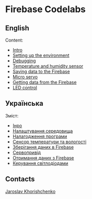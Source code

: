 # Firebase Codelabs

## English

Content:

- [Intro](docs/en/00-intro.md)
- [Setting up the environment](docs/en/01-ide.md)
- [Debugging](docs/en/02-debugging.md)
- [Temperature and humidity sensor](docs/en/03-temperature-and-humidity-sensor.md)
- [Saving data to the Firebase](docs/en/04-saving-data-to-firebase.md)
- [Micro servo](docs/en/05-micro-servo.md)
- [Getting data from the Firebase](docs/en/06-getting-data-from-firebase.md)
- [LED control](docs/en/07-led-control.md)

## Українська

Зміст:

- [Інро](docs/uk/00-intro.md)
- [Налаштування середовища](docs/uk/01-ide.md)
- [Налагодження програми](docs/uk/02-debugging.md)
- [Сенсор температури та вологості](docs/uk/03-temperature-and-humidity-sensor.md)
- [Зберігання даних в Firebase](docs/uk/04-saving-data-to-firebase.md)
- [Сервопривід](docs/uk/05-micro-servo.md)
- [Отримання даних з Firebase](docs/uk/06-getting-data-from-firebase.md)
- [Керування світлодіодами](docs/uk/07-led-control.md)

## Contacts

[Jaroslav Khorishchenko](https://fb.me/snipter)